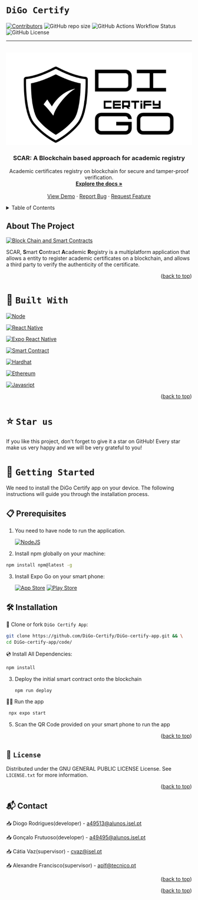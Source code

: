 # `DiGo Certify`

<a name="readme-top"></a>

[![Contributors][contributors-shield]][contributors-url]
![GitHub repo size](https://img.shields.io/github/repo-size/DiGo-Certify/DiGo-certify-app)
![GitHub Actions Workflow Status](https://img.shields.io/github/actions/workflow/status/DiGo-Certify/DiGo-certify-app/cl.yml)
![GitHub License](https://img.shields.io/github/license/DiGo-Certify/DiGo-certify-app)

---

<!-- PROJECT LOGO -->
<br />
<div align="center">
  <a href="https://github.com/DiGo-Certify/DiGo-certify-app/blob/main/docs/images/logo.png">
    <img src="docs/images/splash-screen.png" alt="Logo">
  </a>

<h3 align="center">SCAR: A Blockchain based approach for academic registry</h3>

  <p align="center">
    Academic certificates registry on blockchain for secure and tamper-proof verification.
    <br />
    <a href="https://github.com/DiGo-Certify/DiGo-certify-app"><strong>Explore the docs »</strong></a>
    <br />
    <br />
    <a href="https://github.com/DiGo-Certify/DiGo-certify-app">View Demo</a>
    ·
    <a href="https://github.com/DiGo-Certify/DiGo-certify-app/issues">Report Bug</a>
    ·
    <a href="https://github.com/DiGo-Certify/DiGo-certify-app/issues">Request Feature</a>
  </p>
</div>

<!-- TABLE OF CONTENTS -->
<details>
  <summary>Table of Contents</summary>
  <ol>
    <li>
      <a href="#about-the-project">About The Project</a>
      <ul>
        <li><a href="#built-with">Built With</a></li>
      </ul>
    </li>
    <li>
      <a href="#getting-started">Getting Started</a>
      <ul>
        <li><a href="#prerequisites">Prerequisites</a></li>
        <li><a href="#installation">Installation</a></li>
      </ul>
    </li>
    <li><a href="#usage">Usage</a></li>
    <li><a href="#license">License</a></li>
    <li><a href="#contact">Contact</a></li>
    <li><a href="#acknowledgments">Acknowledgments</a></li>
  </ol>
</details>

<!-- ABOUT THE PROJECT -->

## About The Project

[![Block Chain and Smart Contracts][product-screenshot]][product-screenshot]

SCAR, **S**mart **C**ontract **A**cademic **R**egistry is a multiplatform application that allows a entity to register academic certificates on a blockchain, and allows a third party to verify the authenticity of the certificate.

<p align="right">(<a href="#readme-top">back to top</a>)</p>

# 🧰 `Built With`

  [![Node][Node.js]][Node-url]

  [![React Native][ReactNative.js]][ReactNative-url]

  [![Expo React Native][Expo.js]][Expo-url]

  [![Smart Contract][Solidity.sol]][Solidity-url]

  [![Hardhat][Hardhat.js]][Hardhat-url]

  [![Ethereum][Ethereum.js]][Ethereum-url]

  [![Javasript][Javascript.js]][Javascript-url]


<p align="right">(<a href="#readme-top">back to top</a>)</p>

<!-- Star Us -->
# ⭐️ `Star us`

If you like this project, don't forget to give it a star on GitHub! Every star make us very happy and we will be very grateful to you!

<!-- GETTING STARTED -->

# 🚀 `Getting Started`

We need to install the DiGo Certify app on your device.
The following instructions will guide you through the installation process.

## 📋 Prerequisites

1. You need to have node to run the application.

    [![NodeJS](https://img.shields.io/badge/node.js-6DA55F?style=for-the-badge&logo=node.js&logoColor=white)](https://nodejs.org/en)

2. Install npm globally on your machine:
  ```sh
  npm install npm@latest -g
  ```

3. Install Expo Go on your smart phone:

    [![App Store](https://img.shields.io/badge/App_Store-0D96F6?style=for-the-badge&logo=app-store&logoColor=white)](https://apps.apple.com/us/app/expo-go/id982107779)
    [![Play Store](https://img.shields.io/badge/Google_Play-414141?style=for-the-badge&logo=google-play&logoColor=white)](https://play.google.com/store/apps/details?id=host.exp.exponent&hl=en)

## 🛠️ Installation

📄 Clone or fork `DiGo Certify App`:
   ```sh
   git clone https://github.com/DiGo-Certify/DiGo-certify-app.git && \
   cd DiGo-certify-app/code/
   ```
💿 Install All Dependencies:
   ```sh
   npm install 
   ```
3. Deploy the initial smart contract onto the blockchain
   ```sh
   npm run deploy
   ```
🚴‍♂️ Run the app
   ```sh
    npx expo start
   ```
5. Scan the QR Code provided on your smart phone to run the app

<p align="right">(<a href="#readme-top">back to top</a>)</p>

<!-- USAGE EXAMPLES -->

<!-- ## Usage

Use this space to show useful examples of how a project can be used. Additional screenshots, code examples and demos work well in this space. You may also link to more resources.

_For more examples, please refer to the [Documentation](https://example.com)_

<p align="right">(<a href="#readme-top">back to top</a>)</p> -->

<!-- LICENSE -->

## 📜 `License`

Distributed under the GNU GENERAL PUBLIC LICENSE License. See `LICENSE.txt` for more information.

<p align="right">(<a href="#readme-top">back to top</a>)</p>

<!-- CONTACT -->

## 📬 Contact

:inbox_tray: Diogo Rodrigues(developer) - [a49513@alunos.isel.pt](mailto:a49513@alunos.isel.pt)

:inbox_tray: Gonçalo Frutuoso(developer) - [a49495@alunos.isel.pt](mailto:a49495@alunos.isel.pt)

:inbox_tray: Cátia Vaz(supervisor) - [cvaz@isel.pt](mailto:cvaz@isel.pt)

:inbox_tray: Alexandre Francisco(supervisor) - [aplf@tecnico.pt](mailto:aplf@tecnico.pt)

<p align="right">(<a href="#readme-top">back to top</a>)</p>

<!-- ACKNOWLEDGMENTS -->

<!-- ## Acknowledgments

- []()
- []()
- []() -->

<p align="right">(<a href="#readme-top">back to top</a>)</p>

<!-- MARKDOWN LINKS & IMAGES -->

[contributors-shield]: https://img.shields.io/github/contributors/DiGo-Certify/DiGo-certify-app.svg
[contributors-url]: https://github.com/DiGo-Certify/DiGo-certify-app/graphs/contributors
[product-screenshot]: ./docs/images/blockchain-and-smart-contract-image.png
[Node.js]: https://img.shields.io/badge/node.js-6DA55F?style=for-the-badge&logo=node.js&logoColor=white
[Node-url]: https://nodejs.org/
[Expo.js]: https://img.shields.io/badge/expo-1C1E24?style=for-the-badge&logo=expo&logoColor=#D04A37
[Expo-url]: https://docs.expo.dev/
[Solidity.sol]: https://img.shields.io/badge/solidity-363636?style=for-the-badge&logo=solidity&logoColor=white
[Solidity-url]: https://docs.soliditylang.org/en/v0.8.7/
[Hardhat.js]: https://img.shields.io/badge/hardhat-000000?style=for-the-badge&logo=hardhat&logoColor=white
[Hardhat-url]: https://hardhat.org/
[Ethereum.js]: https://img.shields.io/badge/ethereum-3C3C3D?style=for-the-badge&logo=ethereum&logoColor=white
[Ethereum-url]: https://ethereum.org/en/
[Javascript-url]: https://developer.mozilla.org/en-US/docs/Web/JavaScript
[Javascript.js]: https://img.shields.io/badge/javascript-%23323330.svg?style=for-the-badge&logo=javascript&Color=yellow
[ReactNative.js]: https://img.shields.io/badge/react_native-%2320232a.svg?style=for-the-badge&logo=react&logoColor=#fddb3c
[ReactNative-url]: https://reactnative.dev/
